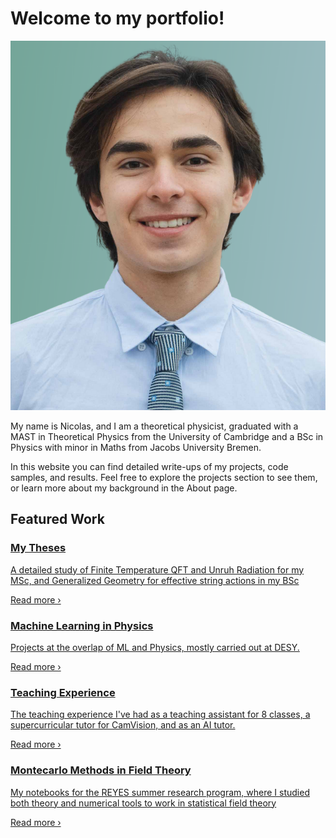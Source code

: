 # Welcome to my portfolio!
<section class="hero-two-col">
  <!-- SVG clipPath for the cloud shape -->
  <svg width="0" height="0" style="position:absolute">

  <div class="hero-photo-wrapper cloud">
    <img src="images/me.png" alt="My-pic" class="hero-photo" />
  </div>

  <div class="hero-summary">
    <p>
       My name is Nicolas, and I am a theoretical physicist, graduated with a  MAST in Theoretical Physics from the University of Cambridge and a BSc in Physics with minor in Maths from Jacobs University Bremen.
    </p>
  </div>
</section>

In this website you can find detailed write-ups of my projects, code samples, and results. Feel free to explore the projects section to see them, or learn more about my background in the About page.

## Featured Work

<div class="projects-grid">

  <a href="projects/bachelor-thesis" class="project-card" target="_self">
    <h3>My Theses</h3>
    <p>A detailed study of Finite Temperature QFT and Unruh Radiation for my MSc, and Generalized Geometry for effective string actions in my BSc</p>
    <p class="read-more">Read more ›</p>
  </a>

  <a href="projects/masters-thesis" class="project-card" target="_self">
    <h3>Machine Learning in Physics</h3>
    <p>Projects at the overlap of ML and Physics, mostly carried out at DESY.</p>
    <p class="read-more">Read more ›</p>
  </a>

  <a href="projects/redcare-internship" class="project-card" target="_self">
    <h3>Teaching Experience</h3>
    <p>The teaching experience I've had as a teaching assistant for 8 classes, a supercurricular tutor for CamVision, and as an AI tutor.</p>
    <p class="read-more">Read more ›</p>
  </a>

  <a href="projects/caracol-internship" class="project-card" target="_self">
    <h3>Montecarlo Methods in Field Theory</h3>
    <p>My notebooks for the REYES summer research program, where I studied both theory and numerical tools to work in statistical field theory</p>
    <p class="read-more">Read more ›</p>
  </a>

</div>
